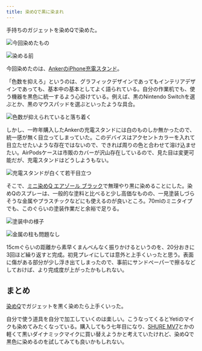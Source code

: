 ```yaml
---
title: 染めQで黒に染まれ
---
```

手持ちのガジェットを染めQで染めた。

![](https://lh3.googleusercontent.com/Wla8vvBvxyK5z8SJpO9npTnseVkKT6HbQ7RTXmwVGUsbuF9gYDlRcDqnR20ZQ9O4_fttwTc_6kT9uyjweuG8kfPQzKmo3MKHamWc_m4mPqgY8XHS88FKURBncQmDloagCqExv9nqUZm_QFMAyc_6Iw "今回染めたもの")

![](https://lh6.googleusercontent.com/guND9F65DAy6dDYp8WpzAP36RXTKquILN6N6aOXbEF-JGRwUpiHHO36T3iLR-IavA7ofC2hHb7-BKUVxlet8QvDu9WqyK-Ob9vHoub8O_Yo0ClCHNvls5VDm_u027H39C_YEiQUa4dM6-CAJ5J-cBQ "染める前")

今回染めたのは、[AnkerのiPhone充電スタンド](https://r7kamura.com/articles/2021-09-06-anker-iphone-stand)。

「色数を抑えろ」というのは、グラフィックデザインであってもインテリアデザインであっても、基本中の基本としてよく語られている。自分の作業机でも、使う機器を黒色に統一するよう心掛けている。例えば、黒のNintendo Switchを選ぶとか、黒のマウスパッドを選ぶといったような具合。

![](https://lh3.googleusercontent.com/h3sOA14ROix6CTQEyt70YcmFMlA1GrF26JxS2bDWv4U46BCoiiC8QIc6d2i7Nc2p6zRu-vPn3OXwNXWOBvKOWXe4NwochCBV0UoYxPVH8oQykEywBgpbUwAC-wkQRCobKmS4LOvXz3ZN4Z7dIShTgQ "色数が抑えられていると落ち着く")

しかし、一昨年購入したAnkerの充電スタンドには白のものしか無かったので、統一感が無く目立ってしまっていた。このデバイスはアクセントカラーを入れて目立たせたいような存在ではないので、できれば周りの色と合わせて溶け込ませたい。AirPodsケースは市販のカバーが沢山存在しているので、見た目は変更可能だが、充電スタンドはどうしようもない。

![](https://lh6.googleusercontent.com/cmnQScz7eeNVdaNDa-De6IN8xb4jO0nR0KLNsTcWqePiEmmpn0XGULbwPNwEee4nOVtJ32bLg72WROM0YTmRXC8z35NYLoauKddhWaJYsz0pY5X6368gsvX5FSmVlVbUvo9BsrLWkGQ75IoEQ0tkWQ "充電スタンドが白くて若干目立つ")

そこで、[ミニ染めQ エアゾール ブラック](https://www.amazon.co.jp/dp/B003QMFUKO)で無理やり黒に染めることにした。染めQのスプレーは、一般的な塗料と比べると少し高価なものの、一見塗装しづらそうな金属やプラスチックなどにも使えるのが良いところ。70mlのミニタイプでも、このぐらいの塗装作業だと余裕で足りる。

![](https://lh5.googleusercontent.com/o6F6zqRGxtaTG42cV8bzSZi5uHFEJX7he3cNhR5FG9xD-dUmvdfI74batoqN8B7M-IMETGi7qFsY1s0-BMmGd-iadxVcaOqa8dX4HcFR3lVifaqBJTOYeYN_b7ouhtxNGamyAZIjeskLTRjyNFKGgw "塗装中の様子")

![](https://lh6.googleusercontent.com/S2D8Kb9D-127SVcjxrMbYOJrpMS2vmfVQW_BLL7x_VuiX_0184KpCFJQWjp-je9tc1fM14yH9h092hCO4k1ahnMc7DwuX63ikCcwxtWGNZPgu9-j80oEL_-clCyrHTIIVO4TEN1vNSLLbfnG5Akxrw "金属の柱も問題なし")

15cmぐらいの距離から素早くまんべんなく振りかけるというのを、20分おきに3回ほど繰り返すと完成。初見プレイにしては意外と上手くいったと思う。表面に傷がある部分が少し浮き出てしまったので、事前にサンドペーパーで擦るなどしておけば、より完成度が上がったかもしれない。

まとめ
---

[染めQ](https://www.amazon.co.jp/dp/B003QMFUKO)でガジェットを黒く染めたら上手くいった。

自分で使う道具を自分で加工していくのは楽しい。こうなってくるとYetiのマイクも染めてみたくなっている。購入してもう七年目になり、[SHURE MV7](https://www.amazon.co.jp/dp/B08KY7G1GV)とかの軽くて黒いダイナミックマイクに買い替えようかと考えていたけれど、染めQで黒色に染めるのを試してみても良いかもしれない。
